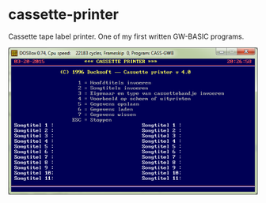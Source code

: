 # cassette-printer
Cassette tape label printer. One of my first written GW-BASIC programs. 

![Cassette Printer screenshot](cassetteprinter.png)